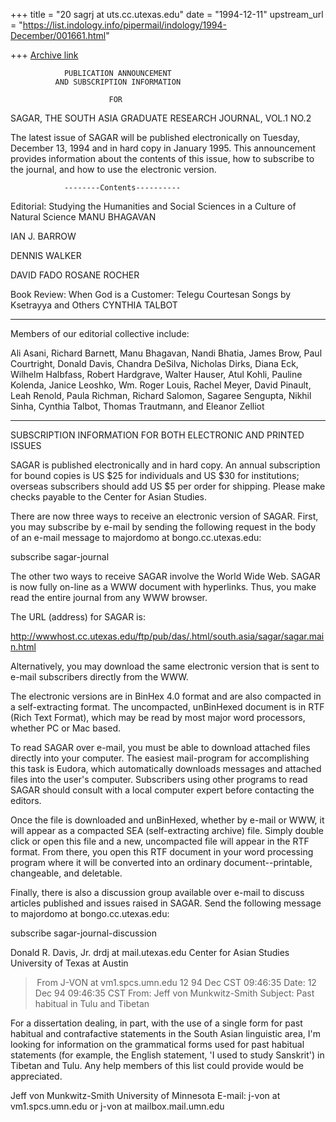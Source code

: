 +++
title = "20 sagrj at uts.cc.utexas.edu"
date = "1994-12-11"
upstream_url = "https://list.indology.info/pipermail/indology/1994-December/001661.html"

+++
[Archive link](https://list.indology.info/pipermail/indology/1994-December/001661.html)

                PUBLICATION ANNOUNCEMENT
              AND SUBSCRIPTION INFORMATION

                          FOR

 SAGAR, THE SOUTH ASIA GRADUATE RESEARCH JOURNAL, VOL.1 NO.2

The latest issue of SAGAR will be published electronically on Tuesday,
December 13, 1994 and in hard copy in January 1995.  This announcement
provides information about the contents of this issue, how to subscribe to
the journal, and how to use the electronic version.


                --------Contents----------

Editorial: Studying the Humanities and Social Sciences in a Culture of
Natural Science
MANU BHAGAVAN

<Moving Frontiers: Changing Colonial Notions of the Indian Frontiers>
IAN J. BARROW

<The Untouchable Counter-Elite of West Bengal: Religious Protest and
Indianist Integrationism>
DENNIS WALKER

<The Struggle Between Hindu and Secular Nationalisms in India>
DAVID FADO

<Reconstituting South Asian Studies for a Diasporic Age>
ROSANE ROCHER

Book Review: When God is a Customer: Telegu Courtesan Songs by Ksetrayya
and Others
CYNTHIA TALBOT

-------------------------------------------------------------

Members of our editorial collective include:

Ali Asani, Richard Barnett, Manu Bhagavan, Nandi Bhatia, James Brow, Paul
Courtright, Donald Davis, Chandra DeSilva, Nicholas Dirks, Diana Eck,
Wilhelm Halbfass, Robert Hardgrave, Walter Hauser, Atul Kohli, Pauline
Kolenda, Janice Leoshko, Wm. Roger Louis, Rachel Meyer, David Pinault, Leah
Renold, Paula Richman, Richard Salomon, Sagaree Sengupta, Nikhil Sinha,
Cynthia Talbot, Thomas Trautmann, and Eleanor Zelliot

--------------------------------------------------------------

SUBSCRIPTION INFORMATION FOR BOTH ELECTRONIC AND PRINTED ISSUES

SAGAR is published electronically and in hard copy.  An annual subscription
for bound copies is US $25 for individuals and US $30 for institutions;
overseas subscribers should add US $5 per order for shipping.  Please make
checks payable to the Center for Asian Studies.

There are now three ways to receive an electronic version of SAGAR.  First,
you may subscribe by e-mail by sending the following request in the body of
an e-mail message to majordomo at bongo.cc.utexas.edu:

subscribe sagar-journal

The other two ways to receive SAGAR involve the World Wide Web.  SAGAR is
now fully on-line as a WWW document with hyperlinks.  Thus, you make read
the entire journal from any WWW browser.

The URL (address) for SAGAR is:

http://wwwhost.cc.utexas.edu/ftp/pub/das/.html/south.asia/sagar/sagar.main.html

Alternatively, you may download the same electronic version that is sent to
e-mail subscribers directly from the WWW.

The electronic versions are in BinHex 4.0 format and are also compacted in
a self-extracting format.  The uncompacted, unBinHexed document is in RTF
(Rich Text Format), which may be read by most major word processors,
whether PC or Mac based.

To read SAGAR over e-mail, you must be able to download attached files
directly into your computer.  The easiest mail-program for accomplishing
this task is Eudora, which automatically downloads messages and attached
files into the user's computer.  Subscribers using other programs to read
SAGAR should consult with a local computer expert before contacting the
editors.

Once the file is downloaded and unBinHexed, whether by e-mail or WWW, it
will appear as a compacted SEA (self-extracting archive) file.  Simply
double click or open this file and a new, uncompacted file will appear in
the RTF format.  From there, you open this RTF document in your word
processing program where it will be converted into an ordinary
document--printable, changeable, and deletable.

Finally, there is also a discussion group available over e-mail to discuss
articles published and issues raised in SAGAR.  Send the following message
to majordomo at bongo.cc.utexas.edu:

subscribe sagar-journal-discussion

Donald R. Davis, Jr.
drdj at mail.utexas.edu
Center for Asian Studies
University of Texas at Austin





> From J-VON at vm1.spcs.umn.edu 12 94 Dec CST 09:46:35
Date: 12 Dec 94 09:46:35 CST
From: Jeff von Munkwitz-Smith <J-VON at vm1.spcs.umn.edu>
Subject: Past habitual in Tulu and Tibetan

For a dissertation dealing, in part, with the use of a single form for past
habitual and contrafactive statements in the South Asian linguistic area, I'm
looking for information on the grammatical forms used for past habitual
statements (for example, the English statement, 'I used to study Sanskrit') in
Tibetan and Tulu. Any help members of this list could provide would be
appreciated.

Jeff von Munkwitz-Smith
University of Minnesota
E-mail: j-von at vm1.spcs.umn.edu or j-von at mailbox.mail.umn.edu





